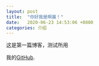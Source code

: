 ```yaml
---
layout: post
title:  "你好我是啊晨！"
date:   2020-06-23 14:53:06 +0800
categories: 介绍
---
```


这是第一篇博客，测试所用

我的[GitHub][git-hub].

[git-hub]: https://github.com/E699A8
